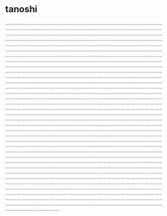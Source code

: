 # tanoshi
...............................................................................................................................................................................................................................................................................................................................................................................................................................................................................................................................................................................................................................................................................................................................................................................................................................................................................................................................................................................................................................................................................................................................................................................................................................................................................................................................................................................................................................................................................................................................................................................................................................................................................................................................................................................................................................................................................................................................................................................................................................................................................................................................................................................................................................................................................................................................................................................................................................................................................................................................................................................................................................................................................................................................................................................................................................................................................................................................................................................................................................................................................................................................................................................................................................................................................................................................................................................................................................................................................................................................................................................................................................................................................................................................................................................................................................................................................................................................................................................................................................................................................................................................................................................................................................................................................................................................................................................................................................................................................................................................................................